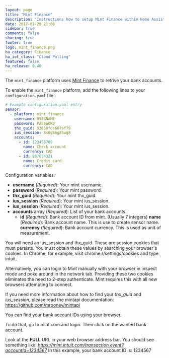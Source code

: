 ```yaml
---
layout: page
title: "Mint Finance"
description: "Instructions how to setup Mint Finance within Home Assistant."
date: 2017-02-20 21:00
sidebar: true
comments: false
sharing: true
footer: true
logo: mint_finance.png
ha_category: Finance
ha_iot_class: "Cloud Polling"
featured: false
ha_release: 0.40
---
```


The `mint_finance` platform uses [Mint Finance](https://www.mint.com/) to retrive your bank accounts.

To enable the `mint_finance` platform, add the following lines to your `configuration.yaml` file:

```yaml
# Example configuration.yaml entry
sensor:
  - platform: mint_finance
    username: USERNAME
    password: PASSWORD
    thx_guid: 92658fds687sf79
    ius_session: 8s6g86g86wg8
    accounts:
      - id: 123456789
        name: Check account
        currency: CAD
      - id: 987654321
        name: Credit card
        currency: CAD
```

Configuration variables:

- **username** (*Required*): Your mint username.
- **password** (*Required*): Your mint password.
- **thx_guid** (*Required*): Your mint thx_guid.
- **ius_session** (*Required*): Your mint ius_session.
- **ius_session** (*Required*): Your mint ius_session.
- **accounts** array (*Required*): List of your bank accounts.
  * **id** (*Required*): Bank account ID from mint. (Usually 7 integers)
    **name** (*Required*): Bank account name. This is use to create sensor name.
    **currency** (*Required*): Bank account currency. This is used as unit of measurement.


<p class='note'>
You will need an ius_session and thx_guid.
These are session cookies that must persists.
You must obtain these values by searching your browser's cookies.
In Chrome, for example, visit chrome://settings/cookies and type intuit.

Alternatively, you can login to Mint manually with your browser in inspect
mode and poke around in the network tab. Providing these two cookies
eliminates the need to 2-step authenticate. Mint requires this with all new
browsers attempting to connect.

If you need more information about how to find your *thx_guid* and *ius_session*,
please read the mintapi documentation: https://github.com/mrooney/mintapi
</p>

<p class='note'>
You can find your bank account IDs using your browser.

To do that, go to mint.com and login.
Then click on the wanted bank account.

Look at the **FULL** URL in your web browser address bar.
You should see something like: *https://mint.intuit.com/transaction.event?accountId=1234567*
In this example, your bank account ID is: 1234567
</p>
